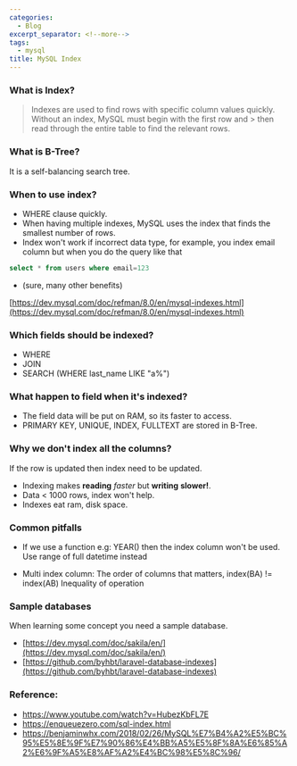 ```yaml
---
categories:
  - Blog
excerpt_separator: <!--more-->
tags:
  - mysql
title: MySQL Index
---
```



### What is Index?

> Indexes are used to find rows with specific column values quickly. Without an index, MySQL must begin with the first row and > then read through the entire table to find the relevant rows.

### What is B-Tree?

It is a self-balancing search tree.

### When to use index?

- WHERE clause quickly.
- When having multiple indexes, MySQL uses the index that finds the smallest number of rows.
- Index won't work if incorrect data type, for example, you index email column but when you do the query like that

```sql
select * from users where email=123
```
- (sure, many other benefits)

[https://dev.mysql.com/doc/refman/8.0/en/mysql-indexes.html](https://dev.mysql.com/doc/refman/8.0/en/mysql-indexes.html)

### Which fields should be indexed?
- WHERE
- JOIN
- SEARCH (WHERE last_name LIKE "a%")

### What happen to field when it's indexed?
- The field data will be put on RAM, so its faster to access.
- PRIMARY KEY, UNIQUE, INDEX, FULLTEXT are stored in B-Tree.

### Why we don't index all the columns?

If the row is updated then index need to be updated.
- Indexing makes **reading** *faster* but **writing** **slower!**.
- Data < 1000 rows, index won't help.
- Indexes eat ram, disk space.

### Common pitfalls
- If we use a function e.g: YEAR() then the index column won't be used.
Use range of full datetime instead

- Multi index column:
The order of columns that matters, index(BA) != index(AB)
Inequality of operation


### Sample databases

When learning some concept you need a sample database.

- [https://dev.mysql.com/doc/sakila/en/](https://dev.mysql.com/doc/sakila/en/)
- [https://github.com/byhbt/laravel-database-indexes](https://github.com/byhbt/laravel-database-indexes)


### Reference:
- https://www.youtube.com/watch?v=HubezKbFL7E
- https://enqueuezero.com/sql-index.html
- https://benjaminwhx.com/2018/02/26/MySQL%E7%B4%A2%E5%BC%95%E5%8E%9F%E7%90%86%E4%BB%A5%E5%8F%8A%E6%85%A2%E6%9F%A5%E8%AF%A2%E4%BC%98%E5%8C%96/